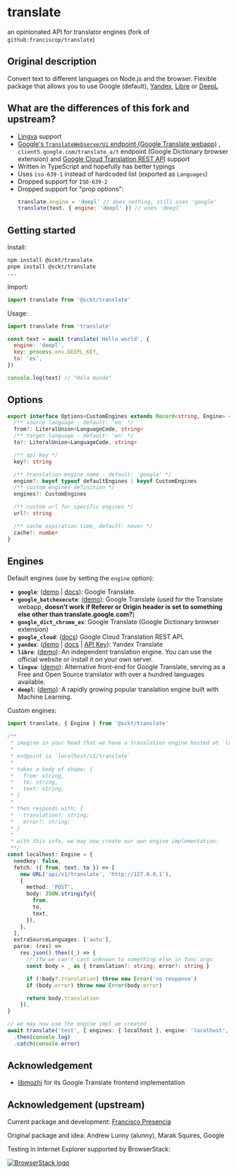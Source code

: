 # translate

an opinionated API for translator engines (fork of `github:franciscop/translate`)

## Original description

Convert text to different languages on Node.js and the browser. Flexible package that allows you to
use Google (default), [Yandex](https://translate.yandex.com/), [Libre](https://libretranslate.com/)
or [DeepL](https://www.deepl.com/en/translator)

## What are the differences of this fork and upstream?

- [Lingva](https://lingva.ml) support
- [Google's `TranslateWebserverUi` endpoint (Google Translate webapp)](https://translate.google.com)
  , `client5.google.com/translate_a/t` endpoint (Google Dictionary browser extension) and
  [Google Cloud Translation REST API](https://cloud.google.com/translate/docs/reference/rest/v2/translate)
  support
- Written in TypeScript and hopefully has better typings
- Uses `iso-639-1` instead of hardcoded list (exported as `Languages`)
- Dropped support for `ISO-639-2`
- Dropped support for "prop options":
  ```js
  translate.engine = 'deepl' // does nothing, still uses 'google'
  translate(text, { engine: 'deepl' }) // uses 'deepl'
  ```

## Getting started

Install:

```bash
npm install @sckt/translate
pnpm install @sckt/translate
...
```

Import:

```js
import translate from '@sckt/translate'
```

Usage:

```js
import translate from 'translate'

const text = await translate('Hello world', {
  engine: 'deepl',
  key: process.env.DEEPL_KEY,
  to: 'es',
})

console.log(text) // "Hola mundo"
```

## Options

```ts
export interface Options<CustomEngines extends Record<string, Engine> = Record<string, Engine>> {
  /** source language - default: 'en' */
  from?: LiteralUnion<LanguageCode, string>
  /** target language - default: 'en' */
  to?: LiteralUnion<LanguageCode, string>

  /** api key */
  key?: string

  /** translation engine name - default: 'google' */
  engine?: keyof typeof defaultEngines | keyof CustomEngines
  /** custom engines definition */
  engines?: CustomEngines

  /** custom url for specific engines */
  url?: string

  /** cache expiration time, default: never */
  cache?: number
}
```

## Engines

Default engines (use by setting the `engine` option):

- **`google`**: ([demo](https://translate.google.com/) |
  [docs](https://cloud.google.com/translate/docs/)): Google Translate.
- **`google_batchexecute`**: ([demo](https://translate.google.com)): Google Translate (used for the
  Translate webapp, **doesn't work if Referer or Origin header is set to something else other than
  translate.google.com?**)
- **`google_dict_chrome_ex`**: Google Translate (Google Dictionary browser extension)
- **`google_cloud`**: ([docs](https://cloud.google.com/translate/docs/reference/rest/v2/translate))
  Google Cloud Translation REST API.
- **`yandex`**: ([demo](https://translate.yandex.com/) | [docs](https://tech.yandex.com/translate/)
  | [API Key](https://translate.yandex.com/developers/keys)): Yandex Translate
- **`libre`**: ([demo](https://libretranslate.com/)): An independent translation engine. You can use
  the official website or install it on your own server.
- **`lingva`**: ([demo](https://lingva.ml/)): Alternative front-end for Google Translate, serving as
  a Free and Open Source translator with over a hundred languages available.
- **`deepl`**: ([demo](https://www.deepl.com/en/translator)): A rapidly growing popular translation
  engine built with Machine Learning.

Custom engines:

```ts
import translate, { Engine } from '@sckt/translate'

/**
 * imagine in your head that we have a translation engine hosted at `localhost`,
 *
 * endpoint is `localhost/v1/translate`
 *
 * takes a body of shape: {
 *   from: string,
 *   to: string,
 *   text: string,
 * }
 *
 * then responds with: {
 *   translation?: string;
 *   error?: string;
 * }
 *
 * with this info, we may now create our own engine implementation:
 **/
const localhost: Engine = {
  needkey: false,
  fetch: ({ from, text, to }) => [
    new URL('api/v1/translate', 'http://127.0.0.1'),
    {
      method: 'POST',
      body: JSON.stringify({
        from,
        to,
        text,
      }),
    },
  ],
  extraSourceLanguages: ['auto'],
  parse: (res) =>
    res.json().then((_) => {
      // tfw we can't cast unknown to something else in func args
      const body = _ as { translation?: string; error?: string }

      if (!body?.translation) throw new Error('no response')
      if (body.error) throw new Error(body.error)

      return body.translation
    }),
}

// we may now use the engine impl we created
await translate('test', { engines: { localhost }, engine: 'localhost', from: 'auto' })
  .then(console.log)
  .catch(console.error)
```

## Acknowledgement

- [libmozhi](https://codeberg.org/aryak/libmozhi) for its Google Translate frontend implementation

## Acknowledgement (upstream)

Current package and development: [Francisco Presencia](https://francisco.io/)

Original package and idea: Andrew Lunny (alunny), Marak Squires, Google

Testing in Internet Explorer supported by BrowserStack:

[![BrowserStack logo](https://i.imgur.com/CuCuOkL.png)](https://browserstack.com/)
